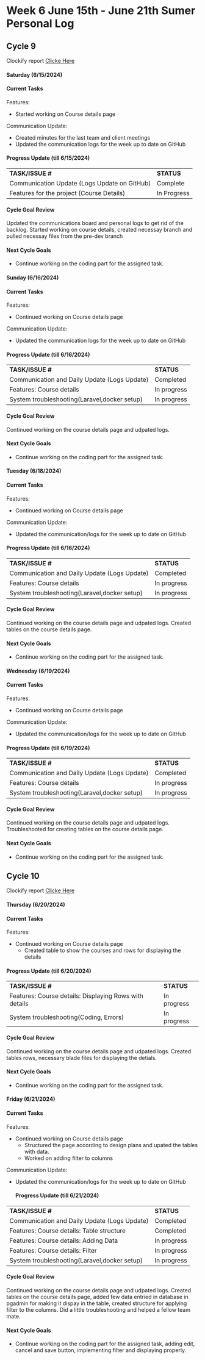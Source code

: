 # Week 6 June 15th - June 21th Sumer Personal Log

## Cycle 9

Clockify report [Clicke Here](https://app.clockify.me/reports/summary?start=2024-06-15T00:00:00.000Z&end=2024-06-19T23:59:59.999Z&filterValuesData=%7B%22users%22:%5B%226657a665c1d0df08761294fb%22%5D,%22userAndGroup%22:%5B%5D%7D&filterOptions=%7B%22userAndGroup%22:%7B%22status%22:%22ACTIVE_WITH_PENDING%22%7D%7D)

#### Saturday (6/15/2024)

#### Current Tasks

Features:
- Started working on Course details page 

Communication Update:
- Created minutes for the last team and client meetings
- Updated the communication logs for the week up to date on GitHub

#### Progress Update (till 6/15/2024)

<table>
    <tr>
        <td><strong>TASK/ISSUE #</strong></td>
        <td><strong>STATUS</strong></td>
    </tr>
    <tr>
        <td>Communication Update (Logs Update on GitHub)</td>
        <td>Complete</td>
    </tr>
   <tr>
        <td>Features for the project (Course Details)</td>
        <td>In Progress</td>
    </tr>
</table>

#### Cycle Goal Review 

Updated the communications board and personal logs to get rid of the backlog. Started working on course details, created necessay branch and pulled necessay files from the pre-dev branch

#### Next Cycle Goals 

- Continue working on the coding part for the assigned task.


#### Sunday (6/16/2024)

#### Current Tasks

Features:
- Continued working on Course details page 

Communication Update:
- Updated the communication logs for the week up to date on GitHub


#### Progress Update (till 6/16/2024)

<table>
    <tr>
        <td><strong>TASK/ISSUE #</strong></td>
        <td><strong>STATUS</strong></td>
    </tr>
        <td>Communication and Daily Update (Logs Update)</td>
        <td>Completed</td>
    </tr>
	 <tr>
        <td>Features: Course details</td>
        <td>In progress</td>
	<tr>
    <tr>
        <td>System troubleshooting(Laravel,docker setup)</td>
        <td>In progress</td>
    </tr>
</table>

#### Cycle Goal Review 

Continued working on the course details page and udpated logs. 

#### Next Cycle Goals 

- Continue working on the coding part for the assigned task.


#### Tuesday (6/18/2024)

#### Current Tasks

Features:
- Continued working on Course details page 

Communication Update:
- Updated the communication/logs for the week up to date on GitHub


#### Progress Update (till 6/16/2024)

<table>
    <tr>
        <td><strong>TASK/ISSUE #</strong></td>
        <td><strong>STATUS</strong></td>
    </tr>
        <td>Communication and Daily Update (Logs Update)</td>
        <td>Completed</td>
    </tr>
	 <tr>
        <td>Features: Course details</td>
        <td>In progress</td>
	<tr>
    <tr>
        <td>System troubleshooting(Laravel,docker setup)</td>
        <td>In progress</td>
    </tr>
</table>

#### Cycle Goal Review 

Continued working on the course details page and udpated logs. Created tables on the course details page. 

#### Next Cycle Goals 

- Continue working on the coding part for the assigned task.

#### Wednesday (6/19/2024)

#### Current Tasks

Features:
- Continued working on Course details page 

Communication Update:
- Updated the communication/logs for the week up to date on GitHub


#### Progress Update (till 6/19/2024)

<table>
    <tr>
        <td><strong>TASK/ISSUE #</strong></td>
        <td><strong>STATUS</strong></td>
    </tr>
        <td>Communication and Daily Update (Logs Update)</td>
        <td>Completed</td>
    </tr>
	 <tr>
        <td>Features: Course details</td>
        <td>In progress</td>
	<tr>
    <tr>
        <td>System troubleshooting(Laravel,docker setup)</td>
        <td>In progress</td>
    </tr>
</table>

#### Cycle Goal Review 

Continued working on the course details page and udpated logs. Troubleshooted for creating tables on the course details page. 

#### Next Cycle Goals 

- Continue working on the coding part for the assigned task.


## Cycle 10 

Clockify report [Clicke Here](https://app.clockify.me/reports/summary?start=2024-06-20T00:00:00.000Z&end=2024-06-21T23:59:59.999Z&filterValuesData=%7B%22users%22:%5B%226657a665c1d0df08761294fb%22%5D,%22userAndGroup%22:%5B%5D%7D&filterOptions=%7B%22userAndGroup%22:%7B%22status%22:%22ACTIVE_WITH_PENDING%22%7D%7D)

#### Thursday (6/20/2024)

#### Current Tasks

Features:
- Continued working on Course details page
	- Created table to show the courses and rows for displaying the details


#### Progress Update (till 6/20/2024)

<table>
    <tr>
        <td><strong>TASK/ISSUE #</strong></td>
        <td><strong>STATUS</strong></td>
	 <tr>
        <td>Features: Course details: Displaying Rows with details</td>
        <td>In progress</td>
	<tr>
    <tr>
        <td>System troubleshooting(Coding, Errors)</td>
        <td>In progress</td>
    </tr>
</table>

#### Cycle Goal Review 

Continued working on the course details page and udpated logs. Created tables rows, necessary blade files for displaying the detials. 

#### Next Cycle Goals 

- Continue working on the coding part for the assigned task.
  

#### Friday (6/21/2024)

#### Current Tasks

Features:
- Continued working on Course details page
  	- Structured the page according to design plans and upated the tables with data.
  	- Worked on adding filter to columns

Communication Update:
- Updated the communication/logs for the week up to date on GitHub


  #### Progress Update (till 6/21/2024)

<table>
    <tr>
        <td><strong>TASK/ISSUE #</strong></td>
        <td><strong>STATUS</strong></td>
    </tr>
        <td>Communication and Daily Update (Logs Update)</td>
        <td>Completed</td>
    </tr>
     <tr>
        <td>Features: Course details: Table structure</td>
        <td>Completed</td>
	</tr>
	 <tr>
        <td>Features: Course details: Adding Data</td>
        <td>In progress</td>
	</tr>
	 <tr>
        <td>Features: Course details: Filter</td>
        <td>In progress</td>
	<tr>
    <tr>    
        <td>System troubleshooting(Laravel,docker setup)</td>
        <td>In progress</td>
    </tr>
</table>

#### Cycle Goal Review 

Continued working on the course details page and udpated logs. Created tables on the course details page, added few data entried in database in pgadmin for making it dispay in the table, created structure for applying filter to the columns. Did a little troubleshooting and helped a fellow team mate. 

#### Next Cycle Goals 

- Continue working on the coding part for the assigned task, adding edit, cancel and save button, implementing filter and displaying properly.

  

